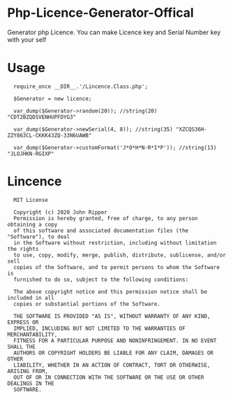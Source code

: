 # Php-Licence-Generator-Offical
Generator php Licence. You can make Licence key and Serial Number key with your self

# Usage

      require_once __DIR__.'/Lincence.Class.php';
    
      $Generator = new licence;
      
      var_dump($Generator->random(20)); //string(20) "CDT2BZQDSVENHUPFDYG3"

      var_dump($Generator->newSerial(4, 8)); //string(35) "XZCQS36H-ZZY863CL-CKKK43ZQ-33N6UAWB"

      var_dump($Generator->customFormat('J*O*H*N-R*I*P')); //string(13) "JLOJHKN-RGIXP"
      
# Lincence
      MIT License

      Copyright (c) 2020 John Ripper
      Permission is hereby granted, free of charge, to any person obtaining a copy
      of this software and associated documentation files (the "Software"), to deal
      in the Software without restriction, including without limitation the rights
      to use, copy, modify, merge, publish, distribute, sublicense, and/or sell
      copies of the Software, and to permit persons to whom the Software is
      furnished to do so, subject to the following conditions:

      The above copyright notice and this permission notice shall be included in all
      copies or substantial portions of the Software.

      THE SOFTWARE IS PROVIDED "AS IS", WITHOUT WARRANTY OF ANY KIND, EXPRESS OR
      IMPLIED, INCLUDING BUT NOT LIMITED TO THE WARRANTIES OF MERCHANTABILITY,
      FITNESS FOR A PARTICULAR PURPOSE AND NONINFRINGEMENT. IN NO EVENT SHALL THE
      AUTHORS OR COPYRIGHT HOLDERS BE LIABLE FOR ANY CLAIM, DAMAGES OR OTHER
      LIABILITY, WHETHER IN AN ACTION OF CONTRACT, TORT OR OTHERWISE, ARISING FROM,
      OUT OF OR IN CONNECTION WITH THE SOFTWARE OR THE USE OR OTHER DEALINGS IN THE
      SOFTWARE.
      
      
